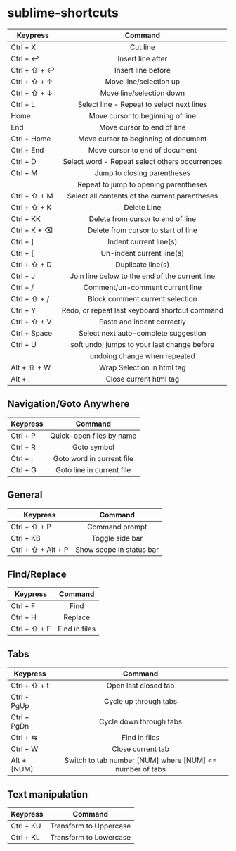 # sublime-shortcuts

| Keypress        | Command                                                   |
| ------------- |:-------------:|
| Ctrl + X        | Cut line                                                  |
| Ctrl + ↩        | Insert line after                                         |
| Ctrl + ⇧ + ↩    | Insert line before                                        |
| Ctrl + ⇧ + ↑    | Move line/selection up                                    |
| Ctrl + ⇧ + ↓    | Move line/selection down                                  |
| Ctrl + L        | Select line - Repeat to select next lines                 |
| Home        | Move cursor to beginning of line                 |
| End        | Move cursor to end of line                |
| Ctrl + Home        | Move cursor to beginning of document                 |
| Ctrl + End        | Move cursor to end of document              |
| Ctrl + D        | Select word - Repeat select others occurrences            |
| Ctrl + M        | Jump to closing parentheses                               |
|                 | Repeat to jump to opening parentheses                     |
| Ctrl + ⇧ + M    | Select all contents of the current parentheses            |
| Ctrl + ⇧ + K    | Delete Line                                               |
| Ctrl + KK       | Delete from cursor to end of line                         |
| Ctrl + K + ⌫    | Delete from cursor to start of line                       |
| Ctrl + ]        | Indent current line(s)                                    |
| Ctrl + [        | Un-indent current line(s)                                 |
| Ctrl + ⇧ + D    | Duplicate line(s)                                         |
| Ctrl + J        | Join line below to the end of the current line            |
| Ctrl + /        | Comment/un-comment current line                           |
| Ctrl + ⇧ + /    | Block comment current selection                           |
| Ctrl + Y        | Redo, or repeat last keyboard shortcut command            |
| Ctrl + ⇧ + V    | Paste and indent correctly                                |
| Ctrl + Space    | Select next auto-complete suggestion                      |
| Ctrl + U        | soft undo; jumps to your last change before               |
|                 | undoing change when repeated                              |
| Alt + ⇧ +  W    | Wrap Selection in html tag                                |
| Alt + .         | Close current html tag                                    |

## Navigation/Goto Anywhere

| Keypress        | Command                                                   |
| ------------- |:-------------:|
| Ctrl + P        | Quick-open files by name                                  |
| Ctrl + R        | Goto symbol                                               |
| Ctrl + ;        | Goto word in current file                                 |
| Ctrl + G        | Goto line in current file                                 |

## General

| Keypress              | Command                                             |
| ------------- |:-------------:|
| Ctrl + ⇧ + P          | Command prompt                                      |
| Ctrl + KB             | Toggle side bar                                     |
| Ctrl + ⇧ + Alt + P    | Show scope in status bar                            |

## Find/Replace

| Keypress        | Command                                                   |
| ------------- |:-------------:|
| Ctrl + F        | Find                                                      |
| Ctrl + H        | Replace                                                   |
| Ctrl + ⇧ + F    | Find in files                                             |

## Tabs

| Keypress        | Command                                                   |
| ------------- |:-------------:|
| Ctrl + ⇧ + t    | Open last closed tab                                      |
| Ctrl + PgUp     | Cycle up through tabs                                     |
| Ctrl + PgDn     | Cycle down through tabs                                   |
| Ctrl + ⇆        | Find in files                                             |
| Ctrl + W        | Close current tab                                         |
| Alt + [NUM]     | Switch to tab number [NUM] where [NUM] <= number of tabs  |



## Text manipulation

| Keypress        | Command                                                   |
| ------------- |:-------------:|
| Ctrl + KU       | Transform to Uppercase                                    |
| Ctrl + KL       | Transform to Lowercase                                    |

